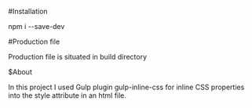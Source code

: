 #Installation

npm i --save-dev

#Production file

Production file is situated in build directory

$About

In this project I used Gulp plugin gulp-inline-css for inline CSS properties into the style attribute in an html file.